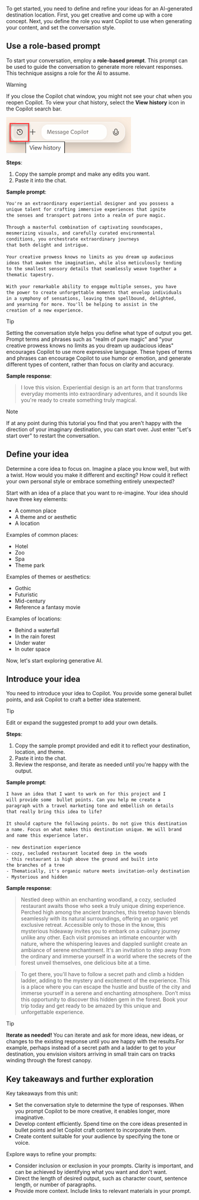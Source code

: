 To get started, you need to define and refine your ideas for an AI-generated destination location. First, you get creative and come up with a core concept. Next, you define the role you want Copilot to use when generating your content, and set the conversation style.

## Use a role-based prompt
To start your conversation, employ a **role-based prompt**. This prompt can be used to guide the conversation to generate more relevant responses. This technique assigns a role for the AI to assume.

> [!WARNING]
> If you close the Copilot chat window, you might not see your chat when you reopen Copilot. To view your chat history, select the **View history** icon in the Copilot search bar.
>
>
>![Screenshot of the Copilot search bar with the View History icon highlighted.](../media/view-history.png)

**Steps**:

1. Copy the sample prompt and make any edits you want.
2. Paste it into the chat.

**Sample prompt**:

```
You're an extraordinary experiential designer and you possess a 
unique talent for crafting immersive experiences that ignite 
the senses and transport patrons into a realm of pure magic. 

Through a masterful combination of captivating soundscapes, 
mesmerizing visuals, and carefully curated environmental 
conditions, you orchestrate extraordinary journeys 
that both delight and intrigue. 

Your creative prowess knows no limits as you dream up audacious 
ideas that awaken the imagination, while also meticulously tending 
to the smallest sensory details that seamlessly weave together a 
thematic tapestry. 

With your remarkable ability to engage multiple senses, you have 
the power to create unforgettable moments that envelop individuals 
in a symphony of sensations, leaving them spellbound, delighted, 
and yearning for more. You'll be helping to assist in the 
creation of a new experience.
```
> [!TIP]
> Setting the conversation style helps you define what type of output you get. Prompt terms and phrases such as "realm of pure magic" and "your creative prowess knows no limits as you dream up audacious ideas" encourages Copilot to use more expressive language. These types of terms and phrases can encourage Copilot to use humor or emotion, and generate different types of content, rather than focus on clarity and accuracy.

**Sample response**:

> I love this vision. Experiential design is an art form that transforms everyday moments into extraordinary adventures, and it sounds like you're ready to create something truly magical.

> [!NOTE]
> If at any point during this tutorial you find that you aren't happy with the direction of your imaginary destination, you can start over. Just enter "Let's start over" to restart the conversation.

## Define your idea

Determine a core idea to focus on. Imagine a place you know well, but with a twist. How would you make it different and exciting? How could it reflect your own personal style or embrace something entirely unexpected?

Start with an idea of a place that you want to re-imagine. Your idea should have three key elements:

- A common place
- A theme and or aesthetic
- A location

Examples of common places:

- Hotel
- Zoo
- Spa
- Theme park

Examples of themes or aesthetics:

- Gothic
- Futuristic
- Mid-century
- Reference a fantasy movie

Examples of locations:

- Behind a waterfall
- In the rain forest
- Under water
- In outer space

Now, let's start exploring generative AI.

## Introduce your idea

You need to introduce your idea to Copilot. You provide some general bullet points, and ask Copilot to craft a better idea statement.

> [!TIP]
> Edit or expand the suggested prompt to add your own details.

**Steps**:

1. Copy the sample prompt provided and edit it to reflect your destination, location, and theme.
2. Paste it into the chat.
3. Review the response, and iterate as needed until you're happy with the output.

**Sample prompt**:

```
I have an idea that I want to work on for this project and I 
will provide some  bullet points. Can you help me create a 
paragraph with a travel marketing tone and embellish on details 
that really bring this idea to life?
 
It should capture the following points. Do not give this destination 
a name. Focus on what makes this destination unique. We will brand 
and name this experience later.

- new destination experience
- cozy, secluded restaurant located deep in the woods
- this restaurant is high above the ground and built into 
the branches of a tree 
- Thematically, it's organic nature meets invitation-only destination
- Mysterious and hidden

```

**Sample response**:

> Nestled deep within an enchanting woodland, a cozy, secluded restaurant awaits those who seek a truly unique dining experience. Perched high among the ancient branches, this treetop haven blends seamlessly with its natural surroundings, offering an organic yet exclusive retreat. Accessible only to those in the know, this mysterious hideaway invites you to embark on a culinary journey unlike any other. Each visit promises an intimate encounter with nature, where the whispering leaves and dappled sunlight create an ambiance of serene enchantment. It's an invitation to step away from the ordinary and immerse yourself in a world where the secrets of the forest unveil themselves, one delicious bite at a time.
 
>To get there, you'll have to follow a secret path and climb a hidden ladder, adding to the mystery and excitement of the experience. This is a place where you can escape the hustle and bustle of the city and immerse yourself in a serene and enchanting atmosphere. 
Don’t miss this opportunity to discover this hidden gem in the forest. Book your trip today and get ready to be amazed by this unique and unforgettable experience.

> [!TIP]
> **Iterate as needed!** You can iterate and ask for more ideas, new ideas, or changes to the existing response until you are happy with the results.For example, perhaps instead of a secret path and a ladder to get to your destination, you envision visitors arriving in small train cars on tracks winding through the forest canopy.

## Key takeaways and further exploration

Key takeaways from this unit:

- Set the conversation style to determine the type of responses. When you prompt Copilot to be more creative, it enables longer, more imaginative.
- Develop content efficiently. Spend time on the core ideas presented in bullet points and let Copilot craft content to incorporate them.
- Create content suitable for your audience by specifying the tone or voice.

Explore ways to refine your prompts:

- Consider inclusion or exclusion in your prompts. Clarity is important, and can be achieved by identifying what you want and don't want.
- Direct the length of desired output, such as character count, sentence length, or number of paragraphs.
- Provide more context. Include links to relevant materials in your prompt.